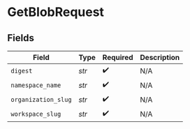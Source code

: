 # GetBlobRequest


## Fields

| Field               | Type                | Required            | Description         |
| ------------------- | ------------------- | ------------------- | ------------------- |
| `digest`            | *str*               | :heavy_check_mark:  | N/A                 |
| `namespace_name`    | *str*               | :heavy_check_mark:  | N/A                 |
| `organization_slug` | *str*               | :heavy_check_mark:  | N/A                 |
| `workspace_slug`    | *str*               | :heavy_check_mark:  | N/A                 |